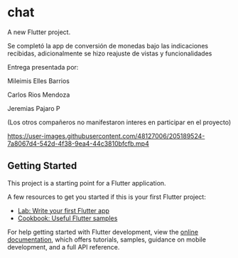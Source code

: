 # chat

A new Flutter project.

Se completó la app de conversión de monedas bajo las indicaciones recibidas, adicionalmente se hizo reajuste de vistas y funcionalidades

Entrega presentada por:

Mileimis Elles Barrios

Carlos Rios Mendoza

Jeremias Pajaro P

(Los otros compañeros no manifestaron interes en participar en el proyecto)


https://user-images.githubusercontent.com/48127006/205189524-7a8067d4-542d-4f38-9ea4-44c3810bfcfb.mp4




## Getting Started

This project is a starting point for a Flutter application.

A few resources to get you started if this is your first Flutter project:

- [Lab: Write your first Flutter app](https://docs.flutter.dev/get-started/codelab)
- [Cookbook: Useful Flutter samples](https://docs.flutter.dev/cookbook)

For help getting started with Flutter development, view the
[online documentation](https://docs.flutter.dev/), which offers tutorials,
samples, guidance on mobile development, and a full API reference.
